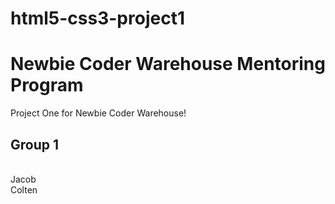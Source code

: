 # html5-css3-project1


<h1>Newbie Coder Warehouse Mentoring Program</h1>

<p> Project One for Newbie Coder Warehouse!</p>

<h2>Group 1</h2>
<br>
  Jacob
<br>
  Colten
